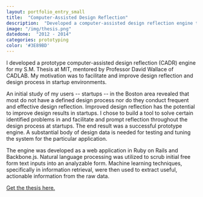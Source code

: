 ```yaml
---
layout: portfolio_entry_small
title:  "Computer-Assisted Design Reflection"
description:  "Developed a computer-assisted design reflection engine to improve design reflection and design processes in startups"
image: "/img/thesis.png"
datedone:  "2012 - 2014"
categories: prototyping
color: '#3E89BD'
---
```


I developed a prototype computer-assisted design reflection (CADR) engine for my S.M. Thesis at MIT, mentored by Professor David Wallace of CADLAB.  My motivation was to facilitate and improve design reflection and design process in startup environments.

An initial study of my users -- startups -- in the Boston area revealed that most do not have a defined design process nor do they conduct frequent and effective design reflection.  Improved design reflection has the potential to improve design results in startups.  I chose to build a tool to solve certain identified problems in and facilitate and prompt reflection throughout the design process at startups.  The end result was a successful prototype engine.  A substantial body of design data is needed for testing and tuning the system for the particular application.  

The engine was developed as a web application in Ruby on Rails and Backbone.js.  Natural language processing was utilized to scrub initial free form text inputs into an analyzable form.  Machine learning techniques, specifically in information retrieval, were then used to extract useful, actionable information from the raw data.

[Get the thesis here.](/files/Gimenez_Thesis_Final.pdf)
